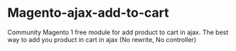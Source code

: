 # Magento-ajax-add-to-cart
Community Magento 1 free module for add product to cart in ajax. The best way to add you product in cart in ajax (No rewrite, No controller)
